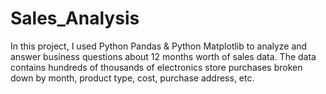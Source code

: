 # Sales_Analysis
In this project, I used Python Pandas &amp; Python Matplotlib to analyze and answer business questions about 12 months worth of sales data. The data contains hundreds of thousands of electronics store purchases broken down by month, product type, cost, purchase address, etc.
